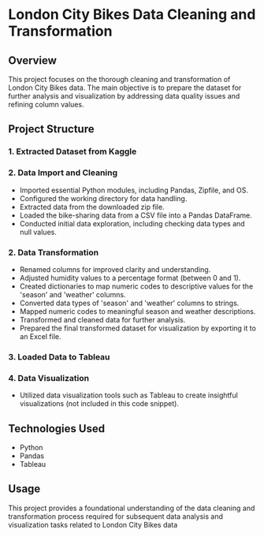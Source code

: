 # London City Bikes Data Cleaning and Transformation
## Overview
This project focuses on the thorough cleaning and transformation of London City Bikes data. The main objective is to prepare the dataset for further analysis and visualization by addressing data quality issues and refining column values.

## Project Structure
### 1. Extracted Dataset from Kaggle
### 2. Data Import and Cleaning
- Imported essential Python modules, including Pandas, Zipfile, and OS.
- Configured the working directory for data handling.
- Extracted data from the downloaded zip file.
- Loaded the bike-sharing data from a CSV file into a Pandas DataFrame.
- Conducted initial data exploration, including checking data types and null values.
### 2. Data Transformation
- Renamed columns for improved clarity and understanding.
- Adjusted humidity values to a percentage format (between 0 and 1).
- Created dictionaries to map numeric codes to descriptive values for the 'season' and 'weather' columns.
- Converted data types of 'season' and 'weather' columns to strings.
- Mapped numeric codes to meaningful season and weather descriptions.
- Transformed and cleaned data for further analysis.
- Prepared the final transformed dataset for visualization by exporting it to an Excel file.
### 3. Loaded Data to Tableau 
### 4. Data Visualization
- Utilized data visualization tools such as Tableau to create insightful visualizations (not included in this code snippet).
## Technologies Used
- Python
- Pandas
- Tableau
## Usage
This project provides a foundational understanding of the data cleaning and transformation process required for subsequent data analysis and visualization tasks related to London City Bikes data
